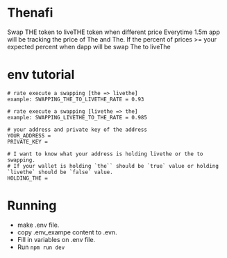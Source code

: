 # Thenafi
Swap THE token to liveTHE token when different price
Everytime 1.5m app will be tracking the price of The and The. If the percent of prices >= your expected percent when dapp will be swap The to liveThe

# env tutorial
```
# rate execute a swapping [the => livethe]
example: SWAPPING_THE_TO_LIVETHE_RATE = 0.93

# rate execute a swapping [livethe => the]
example: SWAPPING_LIVETHE_TO_THE_RATE = 0.985

# your address and private key of the address
YOUR_ADDRESS = 
PRIVATE_KEY = 

# I want to know what your address is holding livethe or the to swapping.
# If your wallet is holding `the`` should be `true` value or holding `livethe` should be `false` value.
HOLDING_THE =

```


# Running
- make .env file.
- copy .env_exampe content to .evn.
- Fill in variables on .env file.
- Run `npm run dev`
